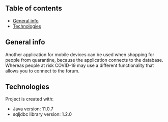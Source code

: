 ## Table of contents
* [General info](#general-info)
* [Technologies](#technologies)

## General info
Another application for mobile devices can be used when shopping for people from quarantine, because the application connects
to the database. Whereas people at risk COVID-19 may use a different functionality that allows you to connect to the forum.
	
## Technologies
Project is created with:
* Java version: 11.0.7
* sqljdbc library version: 1.2.0
